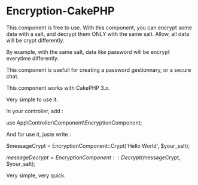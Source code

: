 # Encryption-CakePHP

This component is free to use. 
With this component, you can encrypt some data with a salt, and decrypt them ONLY with the same salt. Allow, all data will be crypt differently.

By example, with the same salt, data like password will be encrypt everytime differently.

This component is usefull for creating a password gestionnary, or a secure chat.

This component works with CakePHP 3.x.

Very simple to use it.

In your controller, add :
  
  use App\Controller\Component\EncryptionComponent;

And for use it, juste write :
  
  $messageCrypt = EncryptionComponent::Crypt('Hello World', $your_salt);
  
  $messageDecrypt = EncryptionComponent::Decrypt($messageCrypt, $your_salt);

Very simple, very quick.
